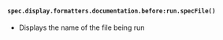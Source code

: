 #### `spec.display.formatters.documentation.before:run.specFile()`

- Displays the name of the file being run


